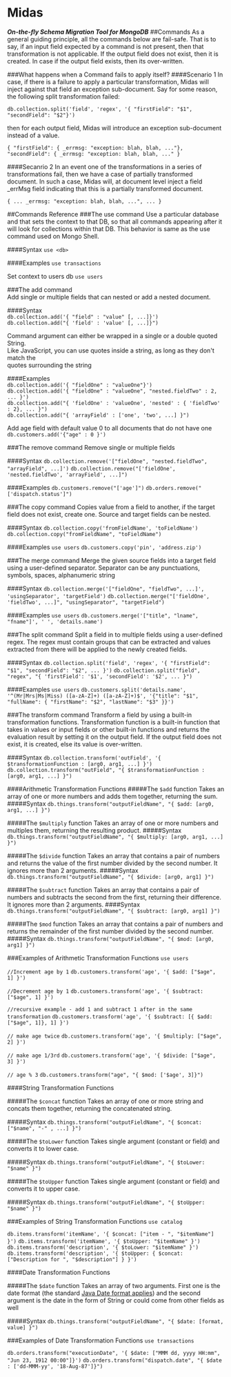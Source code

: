 # Midas
***On-the-fly Schema Migration Tool for MongoDB***
##Commands
As a general guiding principle, all the commands below are fail-safe.  That is
to say, if an input field expected by a command is not present, then that transformation
is not applicable.  If the output field does not exist, then it is created.
In case if the output field exists, then its over-written.

###What happens when a Command fails to apply itself?
####Scenario 1
In case, if there is a failure to apply a particular transformation, Midas
will inject against that field an exception sub-document.  Say for some reason, the
following split transformation failed:

 `db.collection.split('field', 'regex', '{ "firstField": "$1", "secondField": "$2"}')`

then for each output field, Midas will introduce an exception sub-document instead of a
value.

 `{
    "firstField": { _errmsg: "exception: blah, blah, ..."},
    "secondField": { _errmsg: "exception: blah, blah, ..."
  }`

####Secanrio 2
In an event one of the transformations in a series of transformations fail, then we
have a case of partially transformed document.  In such a case, Midas will, at
document level inject a field _errMsg field indicating that this is a partially
transformed document.

 `{
    ...
    _errmsg: "exception: blah, blah, ...",
    ...
  }`


##Commands Reference
###The use command
Use a particular database and that sets the context to that DB, so that all commands
appearing after it will look for collections within that DB.  This behavior is
same as the use command used on Mongo Shell.

####Syntax
`use <db>`

####Examples
`use transactions`

Set context to users db
`use users`


###The add command                                                                                         
Add single or multiple fields that can nested or add a nested document.                                      
                                                                                                    
####Syntax                                                                                             
`db.collection.add('{ "field" : "value" [, ...]}')`                                            
`db.collection.add("{ 'field' : 'value' [, ...]}")`                                            
                                                                                                    
Command argument can either be wrapped in a single or a double quoted String.                       
Like JavaScript, you can use quotes inside a string, as long as they don't match the                
quotes surrounding the string                                                                       
                                                                                       
####Examples                                                                                           
`db.collection.add('{ "fieldOne" : "valueOne"}')`                                              
`db.collection.add('{ "fieldOne" : "valueOne", "nested.fieldTwo" : 2, ... }')`                 
`db.collection.add("{ 'fieldOne' : 'valueOne', 'nested' : { 'fieldTwo' : 2}, ... }")`          
`db.collection.add("{ 'arrayField' : ['one', 'two', ...] }")`                                  
                                                                                                    
Add age field with default value 0 to all documents that do not have one
`db.customers.add('{"age" : 0 }')`

###The remove command
Remove single or multiple fields

####Syntax
  `db.collection.remove('["fieldOne", "nested.fieldTwo", "arrayField", ...]')`
  `db.collection.remove("['fieldOne', 'nested.fieldTwo', 'arrayField', ...]")`
 
####Examples
`db.customers.remove("['age']")`
`db.orders.remove("['dispatch.status']")`

###The copy command
Copies value from a field to another, if the target field does not exist, create one.
Source and target fields can be nested.

####Syntax
`db.collection.copy('fromFieldName', 'toFieldName')`
`db.collection.copy("fromFieldName", "toFieldName")`

####Examples
`use users`
`db.customers.copy('pin', 'address.zip')`

###The merge command
Merge the given source fields into a target field using a user-defined separator.  Separator can be any punctuations, symbols, spaces, alphanumeric string

####Syntax
`db.collection.merge('["fieldOne", "fieldTwo", ...]', 'usingSeparator', 'targetField')`
`db.collection.merge("['fieldOne', 'fieldTwo', ...]", "usingSeparator", "targetField")`

####Examples
`use users`
`db.customers.merge('["title", "lname", "fname"]', ' ', 'details.name')`

###The split command
Split a field in to multiple fields using a user-defined regex.  The regex must contain groups that can be extracted and 
values extracted from there will be applied to the newly created fields.

####Syntax
`db.collection.split('field', 'regex', '{ "firstField": "$1", "secondField": "$2", ... }')`
`db.collection.split("field", "regex", "{ 'firstField': '$1', 'secondField': '$2', ... }")`

####Examples
`use users`
`db.customers.split('details.name', '^(Mr|Mrs|Ms|Miss) ([a-zA-Z]+) ([a-zA-Z]+)$', '{"title": "$1", "fullName": { "firstName": "$2", "lastName": "$3" }}')`

###The transform command
Transform a field by using a built-in transformation functions.  Transformation function is a built-in function that takes in values or input fields 
or other built-in functions and returns the evaluation result by setting it on the output field.  If the output field does not exist, it is created, 
else its value is over-written.

####Syntax
`db.collection.transform('outField', '{ $transformationFunction : [arg0, arg1, ...] }')`
`db.collection.transform("outField", "{ $transformationFunction : [arg0, arg1, ...] }")`

####Arithmetic Transformation Functions
#####The `$add` function 
Takes an array of one or more numbers and adds them together, returning the sum.
#####Syntax
`db.things.transform("outputFieldName", "{ $add: [arg0, arg1, ...] }")`

#####The `$multiply` function 
Takes an array of one or more numbers and multiples them, returning the resulting product.
#####Syntax
`db.things.transform("outputFieldName", "{ $multiply: [arg0, arg1, ...] }")`

#####The `$divide` function 
Takes an array that contains a pair of numbers and returns the value of the first number divided by the second number.
It ignores more than 2 arguments.
#####Syntax
`db.things.transform("outputFieldName", "{ $divide: [arg0, arg1] }")`

#####The `$subtract` function 
Takes an array that contains a pair of numbers and subtracts the second from the first, returning their difference.
It ignores more than 2 arguments.
####Syntax
`db.things.transform("outputFieldName", "{ $subtract: [arg0, arg1] }")`

#####The `$mod` function 
Takes an array that contains a pair of numbers and returns the remainder of the first number divided by the second number.
#####Syntax
`db.things.transform("outputFieldName", "{ $mod: [arg0, arg1] }")`

###Examples of Arithmetic Transformation Functions
`use users`

`//Increment age by 1`
`db.customers.transform('age', '{ $add: ["$age", 1] }')`

`//Decrement age by 1`
`db.customers.transform('age', '{ $subtract: ["$age", 1] }')`

`//recursive example - add 1 and subtract 1 after in the same transformation`
`db.customers.transform('age', '{ $subtract: [{ $add: ["$age", 1]}, 1] }')`

`// make age twice`
`db.customers.transform('age', '{ $multiply: ["$age", 2] }')`

`// make age 1/3rd`
`db.customers.transform('age', '{ $divide: ["$age", 3] }')`

`// age % 3`
`db.customers.transform("age", "{ $mod: ['$age', 3]}")`

####String Transformation Functions

#####The `$concat` function 
Takes an array of one or more string and concats them together, returning the concatenated string.

#####Syntax
`db.things.transform("outputFieldName", "{ $concat: ["$name", "-" , ...] }")`

#####The `$toLower` function 
Takes single argument (constant or field) and converts it to lower case.

#####Syntax
`db.things.transform("outputFieldName", "{ $toLower: "$name" }")`

#####The `$toUpper` function 
Takes single argument (constant or field) and converts it to upper case.

#####Syntax
`db.things.transform("outputFieldName", "{ $toUpper: "$name" }")`

###Examples of String Transformation Functions
`use catalog`

`db.items.transform('itemName', '{ $concat: ["item - ", "$itemName"] }')`
`db.items.transform('itemName', '{ $toUpper: "$itemName" }')`
`db.items.transform('description', '{ $toLower: "$itemName" }')`
`db.items.transform('description', '{ $toUpper: { $concat: ["Description for ", "$description"] } }')`


####Date Transformation Functions

#####The `$date` function
Takes an array of two arguments. First one is the date format (the standard
[Java Date format applies](http://docs.oracle.com/javase/7/docs/api/java/text/SimpleDateFormat.html)) and the second argument is the date in the form
of String or could come from other fields as well

#####Syntax
`db.things.transform("outputFieldName", "{ $date: [format, value] }")`

###Examples of Date Transformation Functions
`use transactions`

`db.orders.transform("executionDate", '{ $date: ["MMM dd, yyyy HH:mm", "Jun 23, 1912 00:00"]}')`
`db.orders.transform("dispatch.date", "{ $date : ['dd-MMM-yy', '18-Aug-87']}")`

